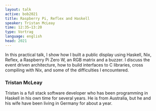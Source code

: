 ```yaml
---
layout: talk
active: bob2021
title: Raspberry Pi, Reflex and Haskell
speaker: Tristan McLeay
time: 12:35–13:20
type: Vortrag
language: english
head: 2021
---
```


In this practical talk, I show how I built a public display using
Haskell, Nix, Reflex, a Raspberry Pi Zero W, an RGB matrix and a
buzzer. I discuss the event driven architecture, how to build
interfaces to C libraries, cross compiling with Nix, and some of the
difficulties I encountered.

### Tristan McLeay

Tristan is a full stack software developer who has been programming in
Haskell in his own time for several years. He is from Australia, but
he and his wife have been living in Germany for about a year.


